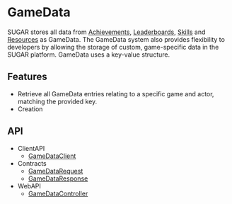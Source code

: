 # GameData
SUGAR stores all data from [Achievements](/articles/Achievements), [Leaderboards](/articles/Leaderboards), [Skills](/articles/Skills) and [Resources](/articles/Resources) as GameData. The GameData system also provides flexibility to developers by allowing the storage of custom, game-specific data in the SUGAR platform. GameData uses a key-value structure.

## Features
* Retrieve all GameData entries relating to a specific game and actor, matching the provided key.
* Creation

## API
* ClientAPI
    * [GameDataClient](/api/PlayGen.SUGAR.ClientAPI.GroupMemberClient)
* Contracts
    * [GameDataRequest](/api/PlayGen.SUGAR.Contracts.GameDataRequest)
    * [GameDataResponse](/api/PlayGen.SUGAR.Contracts.GameDataResponse)
* WebAPI
    * [GameDataController](/api/PlayGen.SUGAR.WebAPI.Controllers.GameDataController)